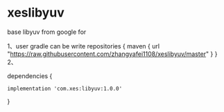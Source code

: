 # xeslibyuv
base libyuv from google for


1、user gradle can be write
    repositories {
        maven {
            url "https://raw.githubusercontent.com/zhangyafei1108/xeslibyuv/master"
        }
    }
2、	

dependencies {

    implementation 'com.xes:libyuv:1.0.0'
}
